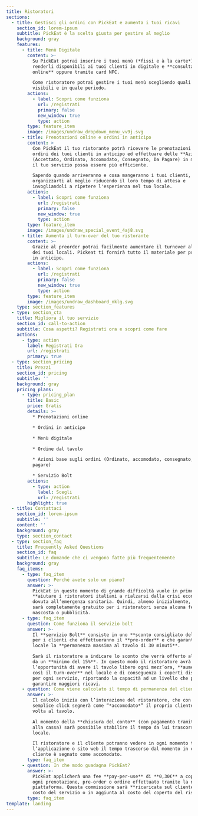 ```yaml
---
title: Ristoratori
sections:
  - title: Gestisci gli ordini con PickEat e aumenta i tuoi ricavi
    section_id: lorem-ipsum
    subtitle: PickEat è la scelta giusta per gestire al meglio
    background: gray
    features:
      - title: Menù Digitale
        content: >-
          Su PickEat potrai inserire i tuoi menù (*fissi e à la carte*) e
          renderli disponibili ai tuoi clienti in digitale e **consultabili
          online** oppure tramite card NFC.

          Come ristoratore potrai gestire i tuoi menù scegliendo quali rendere
          visibili e in quale periodo.
        actions:
          - label: Scopri come funziona
            url: /registrati
            primary: false
            new_window: true
            type: action
        type: feature_item
        image: /images/undraw_dropdown_menu_vv9j.svg
      - title: Prenotazioni online e ordini in anticipo
        content: >
          Con PickEat il tuo ristorante potrà ricevere le prenotazioni e gli
          ordini dei tuoi clienti in anticipo ed effettuare delle **Azioni**
          (Accettato, Ordinato, Accomodato, Consegnato, Da Pagare) in modo che
          il tuo servizio possa essere più efficiente.

          Sapendo quando arriveranno e cosa mangeranno i tuoi clienti, potrai
          organizzarti al meglio riducendo il loro tempo di attesa e
          invogliandoli a ripetere l'esperienza nel tuo locale.
        actions:
          - label: Scopri come funziona
            url: /registrati
            primary: false
            new_window: true
            type: action
        type: feature_item
        image: /images/undraw_special_event_4aj8.svg
      - title: Aumenta il turn-over del tuo ristorante
        content: >-
          Grazie al preorder potrai facilmente aumentare il turnover all'interno
          dei tuoi locali. Pickeat ti fornirà tutto il materiale per prepararti
          in anticipo.
        actions:
          - label: Scopri come funziona
            url: /registrati
            primary: false
            new_window: true
            type: action
        type: feature_item
        image: /images/undraw_dashboard_nklg.svg
    type: section_features
  - type: section_cta
    title: Migliora il tuo servizio
    section_id: call-to-action
    subtitle: Cosa aspetti? Registrati ora e scopri come fare
    actions:
      - type: action
        label: Registrati Ora
        url: /registrati
        primary: true
  - type: section_pricing
    title: Prezzi
    section_id: pricing
    subtitle: ''
    background: gray
    pricing_plans:
      - type: pricing_plan
        title: Basic
        price: Gratis
        details: >-
          * Prenotazioni online

          * Ordini in anticipo 

          * Menù digitale

          * Ordine dal tavolo

          * Azioni base sugli ordini (Ordinato, accomodato, consegnato, da
          pagare)

          * Servizio Bolt
        actions:
          - type: action
            label: Scegli
            url: /registrati
        highlight: true
  - title: Contattaci
    section_id: lorem-ipsum
    subtitle: ''
    content: ''
    background: gray
    type: section_contact
  - type: section_faq
    title: Frequently Asked Questions
    section_id: faq
    subtitle: Le domande che ci vengono fatte più frequentemente
    background: gray
    faq_items:
      - type: faq_item
        question: Perché avete solo un piano?
        answer: >-
          PickEat in questo momento di grande difficoltà vuole in primo luogo
          **aiutare i ristoratori italiani a rialzarsi dalla crisi economica**
          dovuta all’emergenza sanitaria. Quindi, almeno inizialmente, PickEat
          sarà completamente gratuito per i ristoratori senza alcuna fee
          nascosta o pubblicità.
      - type: faq_item
        question: Come funziona il servizio bolt
        answer: >-
          Il **servizio Bolt** consiste in uno **sconto consigliato del 30%**
          per i clienti che effettueranno il **pre-order** e che garantiranno al
          locale la **permanenza massima al tavolo di 30 minuti**. 

          Sarà il ristoratore a indicare lo sconto che verrà offerto al cliente
          da un **minimo del 15%**. In questo modo il ristoratore avrà
          l’opportunità di avere il tavolo libero ogni mezz’ora, **aumentando
          così il turn-over** nel locale e di conseguenza i coperti disponibili
          per ogni servizio, riportando la capacità ad un livello che possa
          garantire maggiori ricavi.
      - question: Come viene calcolato il tempo di permanenza del cliente nel locale?
        answer: >-
          Il calcolo inizia con l’interazione del ristoratore, che con un
          semplice click segnerà come “*accomodato*” il proprio cliente una
          volta al tavolo.

          Al momento della **chiusura del conto** (con pagamento tramite app o
          alla cassa) sarà possibile stabilire il tempo da lui trascorso nel
          locale.

          Il ristoratore e il cliente potranno vedere in ogni momento tramite
          l’applicazione o sito web il tempo trascorso dal momento in cui il
          cliente è segnato come accomodato.
        type: faq_item
      - question: In che modo guadagna PickEat?
        answer: >-
          PickEat applicherà una fee **pay-per-use** di **0,30€** a coperto per
          ogni prenotazione, pre-order o ordine effettuato tramite la nostra
          piattaforma. Questa commissione sarà **ricaricata sul cliente** come
          costo del servizio o in aggiunta al costo del coperto del ristoratore.
        type: faq_item
template: landing
---
```

